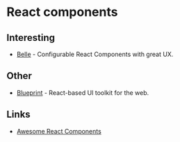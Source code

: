 # React components
## Interesting
- [Belle](https://github.com/nikgraf/belle/) - Configurable React Components with great UX.

## Other
- [Blueprint](https://github.com/palantir/blueprint) - React-based UI toolkit for the web.

## Links
- [Awesome React Components](https://github.com/brillout/awesome-react-components#readme)